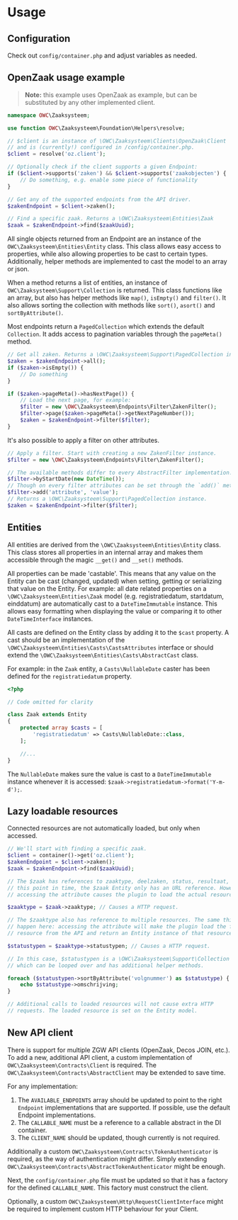 # Usage

## Configuration
Check out `config/container.php` and adjust variables as needed. 

## OpenZaak usage example

> **Note:** this example uses OpenZaak as example, but can be substituted by any other implemented client.

```php
namespace OWC\Zaaksysteem;

use function OWC\Zaaksysteem\Foundation\Helpers\resolve;

// $client is an instance of \OWC\Zaaksysteem\Clients\OpenZaak\Client 
// and is (currently!) configured in /config/container.php.
$client = resolve('oz.client');

// Optionally check if the client supports a given Endpoint:
if ($client->supports('zaken') && $client->supports('zaakobjecten') {
    // Do something, e.g. enable some piece of functionality
}

// Get any of the supported endpoints from the API driver.
$zakenEndpoint = $client->zaken();

// Find a specific zaak. Returns a \OWC\Zaaksysteem\Entities\Zaak
$zaak = $zakenEndpoint->find($zaakUuid);

```

All single objects returned from an Endpoint are an instance of the `OWC\Zaaksysteem\Entities\Entity` class. This class allows easy access to properties, while also allowing properties to be cast to certain types. Additionally, helper methods are implemented to cast the model to an array or json.

When a method returns a list of entities, an instance of `OWC\Zaaksysteem\Support\Collection` is returned. This class functions like an array, but also has helper methods like `map()`, `isEmpty()` and `filter()`. It also allows sorting the collection with methods like `sort()`, `asort()` and `sortByAttribute()`.

Most endpoints return a `PagedCollection` which extends the default `Collection`. It adds access to pagination variables through the `pageMeta()` method.
```php
// Get all zaken. Returns a \OWC\Zaaksysteem\Support\PagedCollection instance
$zaken = $zakenEndpoint->all();
if ($zaken->isEmpty()) {
    // Do something
}

if ($zaken->pageMeta()->hasNextPage()) {
    // Load the next page, for example:
    $filter = new \OWC\Zaaksysteem\Endpoints\Filter\ZakenFilter();
    $filter->page($zaken->pageMeta()->getNextPageNumber());
    $zaken = $zakenEndpoint->filter($filter);
}
```

It's also possible to apply a filter on other attributes.
```php
// Apply a filter. Start with creating a new ZakenFilter instance.
$filter = new \OWC\Zaaksysteem\Endpoints\Filter\ZakenFilter();

// The available methods differ to every AbstractFilter implementation.
$filter->byStartDate(new DateTime());
// Though on every filter attributes can be set through the `add()` method.
$filter->add('attribute', 'value');
// Returns a \OWC\Zaaksysteem\Support\PagedCollection instance.
$zaken = $zakenEndpoint->filter($filter);
```

## Entities

All entities are derived from the `\OWC\Zaaksysteem\Entities\Entity` class. This class stores all properties in an internal array and makes them accessible through the magic `__get()` and `__set()` methods. 

All properties can be made 'castable'. This means that any value on the Entity can be cast (changed, updated) when setting, getting or serializing that value on the Entity. For example: all date related properties on a `\OWC\Zaaksysteem\Entities\Zaak` model (e.g. registratiedatum, startdatum, einddatum) are automatically cast to a `DateTimeImmutable` instance. This allows easy formatting when displaying the value or comparing it to other `DateTimeInterface` instances.

All casts are defined on the Entity class by adding it to the `$cast` property. A cast should be an implementation of the `\OWC\Zaaksysteem\Entities\Casts\CastsAttributes` interface or should extend the `\OWC\Zaaksysteem\Entities\Casts\AbstractCast` class.

For example: in the `Zaak` entity, a `Casts\NullableDate` caster has been defined for the `registratiedatum` property. 

```php
<?php

// Code omitted for clarity

class Zaak extends Entity
{
    protected array $casts = [
        'registratiedatum' => Casts\NullableDate::class,
    ];

    //...
}
```

The `NullableDate` makes sure the value is cast to a `DateTimeImmutable` instance whenever it is accessed: `$zaak->registratiedatum->format('Y-m-d');`.

## Lazy loadable resources

Connected resources are not automatically loaded, but only when accessed.

```php
// We'll start with finding a specific zaak.
$client = container()->get('oz.client');
$zakenEndpoint = $client->zaken();
$zaak = $zakenEndpoint->find($zaakUuid);

// The $zaak has references to zaaktype, deelzaken, status, resultaat, etc. At
// this point in time, the $zaak Entity only has an URL reference. However, 
// accessing the attribute causes the plugin to load the actual resource.

$zaaktype = $zaak->zaaktype; // Causes a HTTP request.

// The $zaaktype also has reference to multiple resources. The same thing will
// happen here: accessing the attribute will make the plugin load the full
// resource from the API and return an Entity instance of that resource. 

$statustypen = $zaaktype->statustypen; // Causes a HTTP request.

// In this case, $statustypen is a \OWC\Zaaksysteem\Support\Collection 
// which can be looped over and has additional helper methods.

foreach ($statustypen->sortByAttribute('volgnummer') as $statustype) {
    echo $statustype->omschrijving;
}

// Additional calls to loaded resources will not cause extra HTTP 
// requests. The loaded resource is set on the Entity model.
```

## New API client
There is support for multiple ZGW API clients (OpenZaak, Decos JOIN, etc.). To add a new, additional API client, a custom implementation of `OWC\Zaaksysteem\Contracts\Client` is required. The `OWC\Zaaksysteem\Contracts\AbstractClient` may be extended to save time.

For any implementation:
1. The `AVAILABLE_ENDPOINTS` array should be updated to point to the right `Endpoint` implementations that are supported. If possible, use the default Endpoint implementations. 
2. The `CALLABLE_NAME` must be a reference to a callable abstract in the DI container. 
3. The `CLIENT_NAME` should be updated, though currently is not required.

Additionally a custom `OWC\Zaaksysteem\Contracts\TokenAuthenticator` is required, as the way of authentication might differ. Simply extending `OWC\Zaaksysteem\Contracts\AbstractTokenAuthenticator` might be enough.

Next, the `config/container.php` file must be updated so that it has a factory for the defined `CALLABLE_NAME`. This factory must construct the client. 

Optionally, a custom `OWC\Zaaksysteem\Http\RequestClientInterface` might be required to implement custom HTTP behaviour for your Client. 